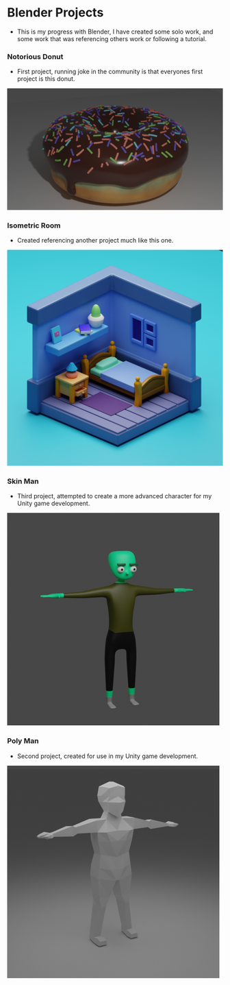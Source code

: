 # Blender Projects
* This is my progress with Blender, I have created some solo work, and some work that was referencing others work or following a tutorial.

### Notorious Donut
* First project, running joke in the community is that everyones first project is this donut.

![Alt text](Finished&#32;Images/fancyDonut.png?raw=true "Notorious Donut")

### Isometric Room
* Created referencing another project much like this one.

![Alt text](Finished&#32;Images/isometricRoom.png?raw=true "Isometric Room")

### Skin Man
* Third project, attempted to create a more advanced character for my Unity game development.

![Alt text](Finished&#32;Images/SkinMan.png?raw=true "Skin Man")

### Poly Man
* Second project, created for use in my Unity game development.

![Alt text](Finished&#32;Images/PolyMan.png?raw=true "Poly Man")
